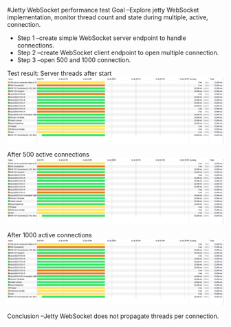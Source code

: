 #Jetty WebSocket performance test
Goal –Explore jetty WebSocket implementation, monitor thread count and state during multiple, active, connection.

- Step 1 –create simple WebSocket server endpoint to handle connections.
- Step 2 –create WebSocket client endpoint to open multiple connection.
- Step 3 –open 500 and 1000 connection.

Test result:
Server threads after start
![image1](https://github.com/zgnachvi/cartrack-sockets/blob/master/1.png)


After 500 active connections
![image2](https://github.com/zgnachvi/cartrack-sockets/blob/master/1.png)

After 1000 active connections
![image3](https://github.com/zgnachvi/cartrack-sockets/blob/master/1.png)

Conclusion –Jetty WebSocket does not propagate threads per connection.
